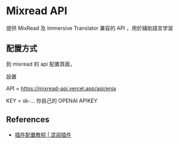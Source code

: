 # Mixread API

提供 MixRead 及 Immersive Translator 兼容的 API ，用於辅助語言学習

## 配置方式

到 mixread 的 api 配置頁面，

設置

API = https://mixread-api.vercel.app/api/enja

KEY = sk-... 你自己的 OPENAI APIKEY

## References

- [插件配置教程 \| 混阅插件]( https://mixread.blemon.net/docs/config.html )